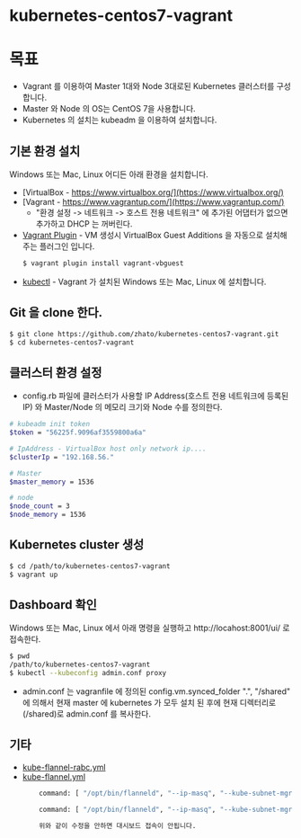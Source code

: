 # kubernetes-centos7-vagrant

# 목표

* Vagrant 를 이용하여 Master 1대와 Node 3대로된 Kubernetes 클러스터를 구성합니다.
* Master 와 Node 의 OS는 CentOS 7을 사용합니다.
* Kubernetes 의 설치는 kubeadm 을 이용하여 설치합니다.

## 기본 환경 설치

Windows 또는 Mac, Linux 어디든 아래 환경을 설치합니다.


* [VirtualBox - https://www.virtualbox.org/](https://www.virtualbox.org/)
* [Vagrant - https://www.vagrantup.com/](https://www.vagrantup.com/)
    * "환경 설정 -> 네트워크 -> 호스트 전용 네트워크" 에 추가된 어댑터가 없으면 추가하고 DHCP 는 꺼버린다.
* [Vagrant Plugin](https://github.com/dotless-de/vagrant-vbguest) - VM 생성시 VirtualBox Guest Additions 을 자동으로 설치해주는 플러그인 입니다.
    ```bash
    $ vagrant plugin install vagrant-vbguest
    ```
* [kubectl](https://kubernetes.io/docs/tasks/tools/install-kubectl/) - Vagrant 가 설치된 Windows 또는 Mac, Linux 에 설치합니다.

## Git 을 clone 한다.

```bash
$ git clone https://github.com/zhato/kubernetes-centos7-vagrant.git
$ cd kubernetes-centos7-vagrant
```

## 클러스터 환경 설정

* config.rb 파일에 클러스터가 사용할 IP Address(호스트 전용 네트워크에 등록된 IP) 와 Master/Node 의 메모리 크기와 Node 수를 정의한다.
```bash
# kubeadm init token
$token = "56225f.9096af3559800a6a"

# IpAddress - VirtualBox host only network ip....
$clusterIp = "192.168.56."

# Master
$master_memory = 1536

# node
$node_count = 3
$node_memory = 1536
```

## Kubernetes cluster 생성

```bash
$ cd /path/to/kubernetes-centos7-vagrant
$ vagrant up
```

## Dashboard 확인

Windows 또는 Mac, Linux 에서 아래 명령을 실행하고 http://locahost:8001/ui/ 로 접속한다.

```bash
$ pwd
/path/to/kubernetes-centos7-vagrant
$ kubectl --kubeconfig admin.conf proxy
```

* admin.conf 는 vagranfile 에 정의된 config.vm.synced_folder ".", "/shared" 에 의해서 현재 master 에 kubernetes 가 모두 설치 된 후에 현재 디렉터리로(/shared)로 admin.conf 를 복사한다.

## 기타

* [kube-flannel-rabc.yml](https://raw.githubusercontent.com/coreos/flannel/master/Documentation/kube-flannel-rbac.yml)
* [kube-flannel.yml](https://raw.githubusercontent.com/coreos/flannel/master/Documentation/kube-flannel.yml)
    ```bash
        command: [ "/opt/bin/flanneld", "--ip-masq", "--kube-subnet-mgr"] <-- 이걸

        command: [ "/opt/bin/flanneld", "--ip-masq", "--kube-subnet-mgr" , "--iface=eth1"] <-- 이걸로 수정함.

        위와 같이 수정을 안하면 대시보드 접속이 안됩니다.
    ```
